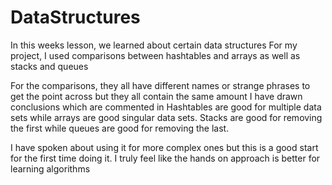 # DataStructures
In this weeks lesson, we learned about certain data structures
For my project, I used comparisons between hashtables and arrays as well as stacks and queues

For the comparisons, they all have different names or strange phrases to get the point across but they all contain the same amount
I have drawn conclusions which are commented in
Hashtables are good for multiple data sets while arrays are good singular data sets.
Stacks are good for removing the first while queues are good for removing the last.

I have spoken about using it for more complex ones but this is a good start for the first time doing it.
I truly feel like the hands on approach is better for learning algorithms 
